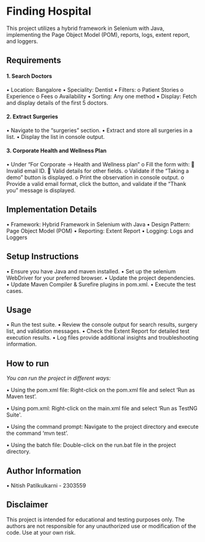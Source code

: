 # Finding Hospital
This project utilizes a hybrid framework in Selenium with Java, implementing the Page Object Model (POM), reports, logs, extent report, and loggers.

## Requirements
####  1. Search Doctors
•	Location: Bangalore
•	Speciality: Dentist
•	Filters:
o	Patient Stories
o	Experience
o	Fees
o	Availability
•	Sorting: Any one method
•	Display: Fetch and display details of the first 5 doctors.

####  2. Extract Surgeries
•	Navigate to the “surgeries” section.
•	Extract and store all surgeries in a list.
•	Display the list in console output.

####  3. Corporate Health and Wellness Plan
•	Under “For Corporate -> Health and Wellness plan”
o	Fill the form with:
	Invalid email ID.
	Valid details for other fields.
o	Validate if the “Taking a demo” button is displayed.
o	Print the observation in console output.
o	Provide a valid email format, click the button, and validate if the “Thank you” message is displayed.

## Implementation Details
•	Framework: Hybrid Framework in Selenium with Java
•	Design Pattern: Page Object Model (POM)
•	Reporting: Extent Report
•	Logging: Logs and Loggers

## Setup Instructions
•	Ensure you have Java and maven installed.
•	Set up the selenium WebDriver for your preferred browser.
•	Update the project dependencies.
• Update Maven Compiler & Surefire plugins in pom.xml. 
•	Execute the test cases.

## Usage
•	Run the test suite.
•	Review the console output for search results, surgery list, and validation messages.
•	Check the Extent Report for detailed test execution results.
•	Log files provide additional insights and troubleshooting information.

## How to run
*You can run the project in different ways:*

•	Using the pom.xml file: Right-click on the pom.xml file and select ‘Run as Maven test’.

•	Using pom.xml: Right-click on the main.xml file and select ‘Run as TestNG Suite'.

•	Using the command prompt: Navigate to the project directory and execute the command ‘mvn test’.

•	Using the batch file: Double-click on the run.bat file in the project directory.

## Author Information
•	Nitish Patilkulkarni - 2303559


## Disclaimer
This project is intended for educational and testing purposes only. The authors are not responsible for any unauthorized use or modification of the code. Use at your own risk.

